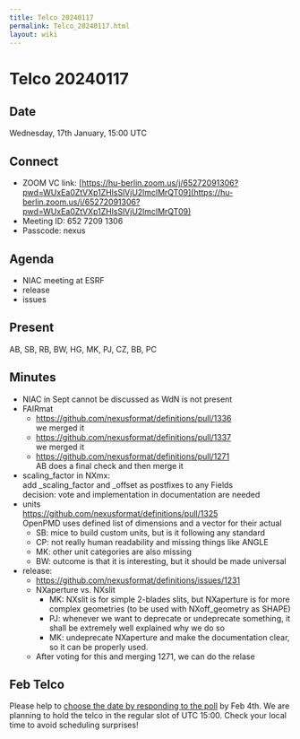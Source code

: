 ```yaml
---
title: Telco 20240117
permalink: Telco_20240117.html
layout: wiki
---
```

Telco 20240117
==============

Date
----

Wednesday, 17th January, 15:00 UTC


Connect
-------
* ZOOM VC link: [https://hu-berlin.zoom.us/j/65272091306?pwd=WUxEa0ZtVXp1ZHlsSlVjU2lmclMrQT09](https://hu-berlin.zoom.us/j/65272091306?pwd=WUxEa0ZtVXp1ZHlsSlVjU2lmclMrQT09)
* Meeting ID: 652 7209 1306
* Passcode: nexus

Agenda
------
* NIAC meeting at ESRF
* release
* issues

Present
-------
AB, SB, RB, BW, HG, MK, PJ, CZ, BB, PC

Minutes
-------
* NIAC in Sept
cannot be discussed as WdN is not present
* FAIRmat  
  - https://github.com/nexusformat/definitions/pull/1336  
we merged it
  - https://github.com/nexusformat/definitions/pull/1337  
we merged it
  - https://github.com/nexusformat/definitions/pull/1271  
AB does a final check and then merge it
* scaling_factor in NXmx:  
add _scaling_factor and _offset as postfixes to any Fields  
decision: vote and implementation in documentation are needed
* units  
https://github.com/nexusformat/definitions/pull/1325  
OpenPMD uses defined list of dimensions and a vector for their actual  
  - SB: mice to build custom units, but is it following any standard
  - CP: not really human readability and missing things like ANGLE
  - MK: other unit categories are also missing
  - BW: outcome is that it is interesting, but it should be made universal
* release:  
  - https://github.com/nexusformat/definitions/issues/1231  
  - NXaperture vs. NXslit  
    - MK: NXslit is for simple 2-blades slits, but NXaperture is for more complex geometries (to be used with NXoff_geometry as SHAPE)
    - PJ: whenever we want to deprecate or undeprecate something, it shall be extremely well explained why we do so
    - MK: undeprecate NXaperture and make the documentation clear, so it can be properly used.  
  - After voting for this and merging 1271, we can do the relase




Feb Telco
--------------

Please help to [choose the date by responding to the poll](https://doodle.com/meeting/participate/id/ergEvJka) by Feb 4th. We are planning to hold the telco in the regular slot of UTC 15:00. Check your local time to avoid scheduling surprises!
